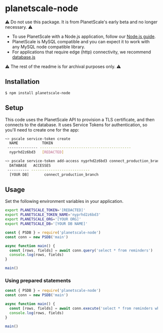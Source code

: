 # planetscale-node

⚠️ Do not use this package. It is from PlanetScale's early beta and no longer necessary. ⚠️

- To use PlanetScale with a Node.js application, follow our [Node.js guide](https://planetscale.com/docs/tutorials/connect-nodejs-app). 
- PlanetScale is MySQL compatible and you can expect it to work with any MySQL node compatible library.
- For applications that require edge (http) connectivity, we recommend [database.js](https://github.com/planetscale/database-js)

⚠️ The rest of the readme is for archival purposes only. ⚠️

## Installation

```
$ npm install planetscale-node
```

## Setup

This code uses the PlanetScale API to provision a TLS certificate, and then connects to the database. It uses Service Tokens for authentication, so you'll need to create one for the app:

```bash
~> pscale service-token create
  NAME           TOKEN
 -------------- ------------------------------------------
  nyprhd2z6bd3   [REDACTED]

~> pscale service-token add-access nyprhd2z6bd3 connect_production_branch --database [YOUR DB]
  DATABASE   ACCESSES
 ---------- ---------------------------
  [YOUR DB]       connect_production_branch
```

## Usage

Set the following environment variables in your application.

```bash
export PLANETSCALE_TOKEN='[REDACTED]'
export PLANETSCALE_TOKEN_NAME='nyprhd2z6bd3'
export PLANETSCALE_ORG='[YOUR ORG]'
export PLANETSCALE_DB='[YOUR DB NAME]'
```

```javascript
const { PSDB } = require('planetscale-node')
const conn = new PSDB('main')

async function main() {
  const [rows, fields] = await conn.query('select * from reminders')
  console.log(rows, fields)
}

main()
```

### Using prepared statements

```javascript
const { PSDB } = require('planetscale-node')
const conn = new PSDB('main')

async function main() {
  const [rows, fields] = await conn.execute('select * from reminders where id > ?', [10])
  console.log(rows, fields)
}

main()
```
